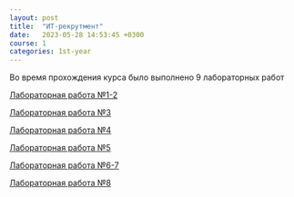 ```yaml
---
layout: post
title:  "ИТ-рекрутмент"
date:   2023-05-28 14:53:45 +0300
course: 1
categories: 1st-year
---
```


Во время прохождения курса было выполнено 9 лабораторных работ

<p><a href="https://docs.google.com/document/d/1T1R_MRuPFhr4LPVKprmyFr5h28JlLYG7/edit?usp=sharing&ouid=110261998997303460169&rtpof=true&sd=true">Лабораторная работа №1-2</a></p>
<p><a href="https://docs.google.com/document/d/1Uon-DpBgL6d0dC3mjHUV4ATUzGynzZaR/edit?usp=sharing&ouid=110261998997303460169&rtpof=true&sd=true">Лабораторная работа №3</a></p>
<p><a href="https://docs.google.com/document/d/1BPxlL9RZtGduIupg5bN6zxqJpYCX3dMu/edit?usp=sharing&ouid=110261998997303460169&rtpof=true&sd=true">Лабораторная работа №4</a></p>
<p><a href="https://drive.google.com/file/d/1SIwBYmiJc2mnS_xkd2ibuXeHfT40Lgjs/view?usp=sharing">Лабораторная работа №5</a></p>
<p><a href="https://docs.google.com/document/d/14Gci_YDzSe8va9Icsr_Wx69DRFSm3AxK/edit?usp=sharing&ouid=110261998997303460169&rtpof=true&sd=true">Лабораторная работа №6-7</a></p>
<p><a href="https://docs.google.com/presentation/d/1q0tyLXhox76_bwZ7SUQKM5Ni-1vguN3y/edit?usp=sharing&ouid=110261998997303460169&rtpof=true&sd=true">Лабораторная работа №8</a></p>
